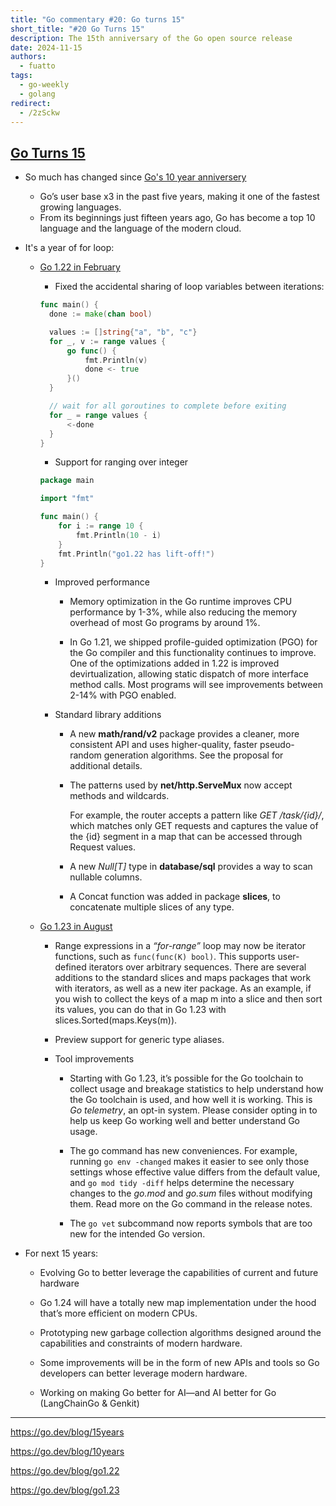 ```yaml
---
title: "Go commentary #20: Go turns 15"
short_title: "#20 Go Turns 15"
description: The 15th anniversary of the Go open source release
date: 2024-11-15
authors:
  - fuatto
tags:
  - go-weekly
  - golang
redirect:
  - /2zSckw
---
```


## [Go Turns 15](https://go.dev/blog/15years)

- So much has changed since [Go's 10 year anniversery](https://go.dev/blog/10years)

  - Go’s user base x3 in the past five years, making it one of the fastest growing languages.
  - From its beginnings just fifteen years ago, Go has become a top 10 language and the language of the modern cloud.

- It's a year of for loop:

  - [Go 1.22 in February](https://go.dev/blog/go1.22)

    - Fixed the accidental sharing of loop variables between iterations:

    ```go
    func main() {
      done := make(chan bool)

      values := []string{"a", "b", "c"}
      for _, v := range values {
          go func() {
              fmt.Println(v)
              done <- true
          }()
      }

      // wait for all goroutines to complete before exiting
      for _ = range values {
          <-done
      }
    }
    ```

    - Support for ranging over integer

    ```go
    package main

    import "fmt"

    func main() {
        for i := range 10 {
            fmt.Println(10 - i)
        }
        fmt.Println("go1.22 has lift-off!")
    }
    ```

    - Improved performance

      - Memory optimization in the Go runtime improves CPU performance by 1-3%, while also reducing the memory overhead of most Go programs by around 1%.

      - In Go 1.21, we shipped profile-guided optimization (PGO) for the Go compiler and this functionality continues to improve. One of the optimizations added in 1.22 is improved devirtualization, allowing static dispatch of more interface method calls. Most programs will see improvements between 2-14% with PGO enabled.

    - Standard library additions

      - A new **math/rand/v2** package provides a cleaner, more consistent API and uses higher-quality, faster pseudo-random generation algorithms. See the proposal for additional details.

      - The patterns used by **net/http.ServeMux** now accept methods and wildcards.

        For example, the router accepts a pattern like _GET /task/{id}/_, which matches only GET requests and captures the value of the {id} segment in a map that can be accessed through Request values.

      - A new _Null[T]_ type in **database/sql** provides a way to scan nullable columns.

      - A Concat function was added in package **slices**, to concatenate multiple slices of any type.

  - [Go 1.23 in August](https://go.dev/blog/go1.23)

    - Range expressions in a _“for-range”_ loop may now be iterator functions, such as `func(func(K) bool)`. This supports user-defined iterators over arbitrary sequences. There are several additions to the standard slices and maps packages that work with iterators, as well as a new iter package. As an example, if you wish to collect the keys of a map m into a slice and then sort its values, you can do that in Go 1.23 with slices.Sorted(maps.Keys(m)).

    - Preview support for generic type aliases.

    - Tool improvements

      - Starting with Go 1.23, it’s possible for the Go toolchain to collect usage and breakage statistics to help understand how the Go toolchain is used, and how well it is working. This is _Go telemetry_, an opt-in system. Please consider opting in to help us keep Go working well and better understand Go usage.

      - The go command has new conveniences. For example, running `go env -changed` makes it easier to see only those settings whose effective value differs from the default value, and `go mod tidy -diff` helps determine the necessary changes to the _go.mod_ and _go.sum_ files without modifying them. Read more on the Go command in the release notes.
      - The `go vet` subcommand now reports symbols that are too new for the intended Go version.

- For next 15 years:

  - Evolving Go to better leverage the capabilities of current and future hardware

  - Go 1.24 will have a totally new map implementation under the hood that’s more efficient on modern CPUs.
  - Prototyping new garbage collection algorithms designed around the capabilities and constraints of modern hardware.

  - Some improvements will be in the form of new APIs and tools so Go developers can better leverage modern hardware.

  - Working on making Go better for AI—and AI better for Go (LangChainGo & Genkit)

---

https://go.dev/blog/15years

https://go.dev/blog/10years

https://go.dev/blog/go1.22

https://go.dev/blog/go1.23
